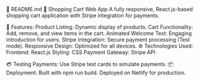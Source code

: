 📜 README.md
🛒 Shopping Cart Web App
A fully responsive, React.js-based shopping cart application with Stripe integration for payments.

🚀 Features:
Product Listing: Dynamic display of products.
Cart Functionality: Add, remove, and view items in the cart.
Animated Welcome Text: Engaging introduction for users.
Stripe Integration: Secure payment processing (Test mode).
Responsive Design: Optimized for all devices.
⚙️ Technologies Used:
Frontend: React.js
Styling: CSS
Payment Gateway: Stripe API


💳 Testing Payments:
Use Stripe test cards to simulate payments.
📦 Deployment:
Built with npm run build.
Deployed on Netlify for production.

